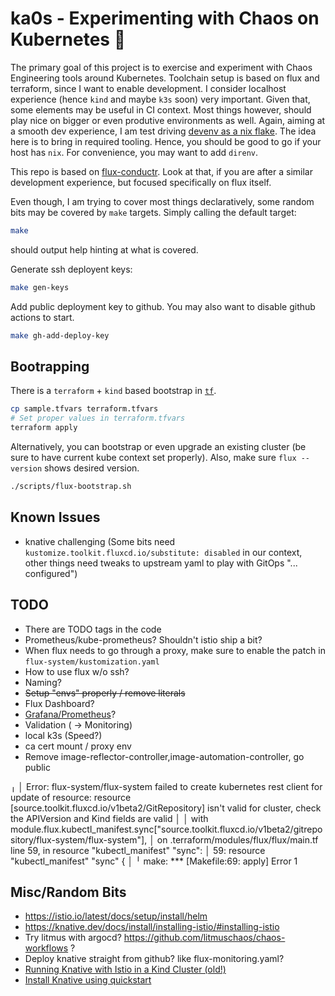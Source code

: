# ka0s - Experimenting with Chaos on Kubernetes 🧪

The primary goal of this project is to exercise and experiment with Chaos Engineering tools around Kubernetes. Toolchain setup is based on flux and terraform, since I want to enable development. I consider localhost experience (hence `kind` and maybe `k3s` soon) very important. Given that, some elements may be useful in CI context. Most things however, should play nice on bigger or even produtive environments as well. Again, aiming at a smooth dev experience, I am test driving [devenv as a nix flake](https://devenv.sh/guides/using-with-flakes/). The idea here is to bring in required tooling. Hence, you should be good to go if your host has `nix`. For convenience, you may want to add `direnv`.

This repo is based on [flux-conductr](https://github.com/deas/flux-conductr). Look at that, if you are after a similar development experience, but focused specifically on flux itself.

Even though, I am trying to cover most things declaratively, some random bits may be covered by `make` targets. Simply calling the default target:

```sh
make
```

should output help hinting at what is covered.

Generate ssh deployent keys:

```sh
make gen-keys
```
Add public deployment key to github. You may also want to disable github actions to start.

```sh
make gh-add-deploy-key
```

## Bootrapping

There is a `terraform` + `kind` based bootstrap in [`tf`](./tf).

```sh
cp sample.tfvars terraform.tfvars
# Set proper values in terraform.tfvars
terraform apply
```
Alternatively, you can bootstrap or even upgrade an existing cluster (be sure to have current kube context set properly). Also, make sure `flux --version` shows desired version.

```sh
./scripts/flux-bootstrap.sh
```

## Known Issues
- knative challenging (Some bits need `kustomize.toolkit.fluxcd.io/substitute: disabled` in our context, other things need tweaks to upstream yaml to play with GitOps "... configured")

## TODO
- There are TODO tags in the code
- Prometheus/kube-prometheus? Shouldn't istio ship a bit?
- When flux needs to go through a proxy, make sure to enable the patch in `flux-system/kustomization.yaml`
- How to use flux w/o ssh?
- Naming?
- ~~Setup "envs" properly / remove literals~~
- Flux Dashboard?
- [Grafana/Prometheus](https://fluxcd.io/flux/guides/monitoring/)?
- Validation ( -> Monitoring)
- local k3s (Speed?)
- ca cert mount / proxy env
- Remove image-reflector-controller,image-automation-controller, go public

╷
│ Error: flux-system/flux-system failed to create kubernetes rest client for update of resource: resource [source.toolkit.fluxcd.io/v1beta2/GitRepository] isn't valid for cluster, check the APIVersion and Kind fields are valid
│ 
│   with module.flux.kubectl_manifest.sync["source.toolkit.fluxcd.io/v1beta2/gitrepository/flux-system/flux-system"],
│   on .terraform/modules/flux/flux/main.tf line 59, in resource "kubectl_manifest" "sync":
│   59: resource "kubectl_manifest" "sync" {
│ 
╵
make: *** [Makefile:69: apply] Error 1

## Misc/Random Bits
- https://istio.io/latest/docs/setup/install/helm
- https://knative.dev/docs/install/installing-istio/#installing-istio
- Try litmus with argocd? https://github.com/litmuschaos/chaos-workflows ?
- Deploy knative straight from github? like flux-monitoring.yaml?
- [Running Knative with Istio in a Kind Cluster (old!)](https://www.arthurkoziel.com/running-knative-with-istio-in-kind/)
- [Install Knative using quickstart](https://knative.dev/docs/getting-started/quickstart-install/)
